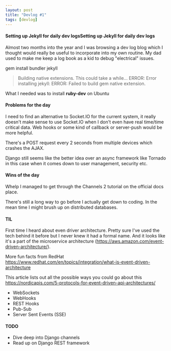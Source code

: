 ```yaml
---
layout: post
title: "Devlog #1"
tags: [devlog]
---
```


#### Setting up Jekyll for daily dev logsSetting up Jekyll for daily dev logs

Almost two months into the year and I was browsing a dev log blog which I thought would really be useful to incorporate into my own routine. My dad used to make me keep a log book as a kid to debug "electrical" issues.

gem install bundler jekyll

> Building native extensions. This could take a while...
ERROR:  Error installing jekyll:
	ERROR: Failed to build gem native extension.

What I needed was to install **ruby-dev** on Ubuntu

#### Problems for the day

I need to find an alternative to Socket.IO for the current system, it really doesn't make sense to use Socket.IO when I don't even have real time/time critical data. Web hooks or some kind of callback or server-push would be more helpful.

There's a POST request every 2 seconds from multiple devices which crashes the AJAX.

Django still seems like the better idea over an async framework like Tornado in this case when it comes down to user management, security etc.

#### Wins of the day

Whelp I managed to get through the Channels 2 tutorial on the official docs place.

There's still a long way to go before I actually get down to coding. In the mean time I might brush up on distributed databases.

#### TIL

First time I heard about even driver architecture. Pretty sure I've used the tech behind it before but I never knew it had a formal name. And it looks like it's a part of the microservice architecture (https://aws.amazon.com/event-driven-architecture/).

More fun facts from RedHat https://www.redhat.com/en/topics/integration/what-is-event-driven-architecture

This article lists out all the possible ways you could go about this https://nordicapis.com/5-protocols-for-event-driven-api-architectures/

* WebSockets
* WebHooks
* REST Hooks
* Pub-Sub
* Server Sent Events (SSE)

#### TODO

* Dive deep into Django channels
* Read up on Django REST framework
